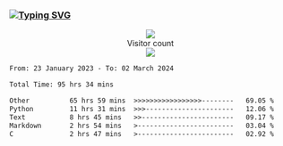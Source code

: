 ### <a href="https://git.io/typing-svg"><img src="https://readme-typing-svg.herokuapp.com?font=Fira+Code&pause=1000&width=435&lines=+Hi+%F0%9F%91%8B+There+is+Chenghow" alt="Typing SVG" /></a>
<p align="center"> 
  <img src="https://github-readme-stats.vercel.app/api?username=chenghow&show_icons=true"><br>
  Visitor count<br>
  <img src="https://profile-counter.glitch.me/chenghow/count.svg">
</p>

<!--START_SECTION:waka-->

```txt
From: 23 January 2023 - To: 02 March 2024

Total Time: 95 hrs 34 mins

Other          65 hrs 59 mins  >>>>>>>>>>>>>>>>>--------   69.05 %
Python         11 hrs 31 mins  >>>----------------------   12.06 %
Text           8 hrs 45 mins   >>-----------------------   09.17 %
Markdown       2 hrs 54 mins   >------------------------   03.04 %
C              2 hrs 47 mins   >------------------------   02.92 %
```

<!--END_SECTION:waka-->
